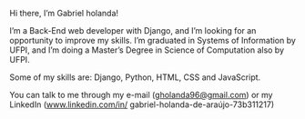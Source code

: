 Hi there, I’m Gabriel holanda!

I’m a Back-End web developer with Django, and I’m looking for an opportunity to improve my skills.
I’m graduated in Systems of Information by UFPI, and I’m doing a Master’s Degree in Science of Computation also by UFPI.

Some of my skills are: Django, Python, HTML, CSS and JavaScript.

You can talk to me through my e-mail (gholanda96@gmail.com) or my LinkedIn (www.linkedin.com/in/
gabriel-holanda-de-araújo-73b311217)
